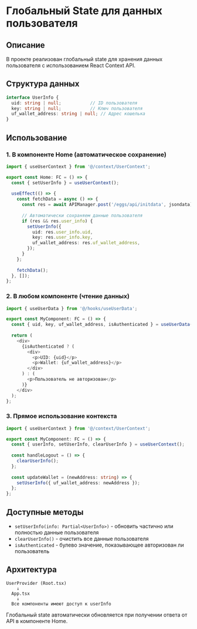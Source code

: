 # Глобальный State для данных пользователя

## Описание

В проекте реализован глобальный state для хранения данных пользователя с использованием React Context API.

## Структура данных

```typescript
interface UserInfo {
  uid: string | null;           // ID пользователя
  key: string | null;           // Ключ пользователя
  uf_wallet_address: string | null; // Адрес кошелька
}
```

## Использование

### 1. В компоненте Home (автоматическое сохранение)

```typescript
import { useUserContext } from '@/context/UserContext';

export const Home: FC = () => {
  const { setUserInfo } = useUserContext();
  
  useEffect(() => {
    const fetchData = async () => {
      const res = await APIManager.post('/eggs/api/initdata', jsondata);
      
      // Автоматически сохраняем данные пользователя
      if (res && res.user_info) {
        setUserInfo({
          uid: res.user_info.uid,
          key: res.user_info.key,
          uf_wallet_address: res.uf_wallet_address,
        });
      }
    };
    
    fetchData();
  }, []);
};
```

### 2. В любом компоненте (чтение данных)

```typescript
import { useUserData } from '@/hooks/useUserData';

export const MyComponent: FC = () => {
  const { uid, key, uf_wallet_address, isAuthenticated } = useUserData();
  
  return (
    <div>
      {isAuthenticated ? (
        <div>
          <p>UID: {uid}</p>
          <p>Wallet: {uf_wallet_address}</p>
        </div>
      ) : (
        <p>Пользователь не авторизован</p>
      )}
    </div>
  );
};
```

### 3. Прямое использование контекста

```typescript
import { useUserContext } from '@/context/UserContext';

export const MyComponent: FC = () => {
  const { userInfo, setUserInfo, clearUserInfo } = useUserContext();
  
  const handleLogout = () => {
    clearUserInfo();
  };
  
  const updateWallet = (newAddress: string) => {
    setUserInfo({ uf_wallet_address: newAddress });
  };
};
```

## Доступные методы

- `setUserInfo(info: Partial<UserInfo>)` - обновить частично или полностью данные пользователя
- `clearUserInfo()` - очистить все данные пользователя
- `isAuthenticated` - булево значение, показывающее авторизован ли пользователь

## Архитектура

```
UserProvider (Root.tsx)
    ↓
  App.tsx
    ↓
  Все компоненты имеют доступ к userInfo
```

Глобальный state автоматически обновляется при получении ответа от API в компоненте Home.
